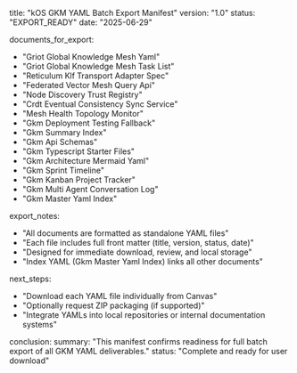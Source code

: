 title: "kOS GKM YAML Batch Export Manifest"
version: "1.0"
status: "EXPORT_READY"
date: "2025-06-29"

documents_for_export:
  - "Griot Global Knowledge Mesh Yaml"
  - "Griot Global Knowledge Mesh Task List"
  - "Reticulum Klf Transport Adapter Spec"
  - "Federated Vector Mesh Query Api"
  - "Node Discovery Trust Registry"
  - "Crdt Eventual Consistency Sync Service"
  - "Mesh Health Topology Monitor"
  - "Gkm Deployment Testing Fallback"
  - "Gkm Summary Index"
  - "Gkm Api Schemas"
  - "Gkm Typescript Starter Files"
  - "Gkm Architecture Mermaid Yaml"
  - "Gkm Sprint Timeline"
  - "Gkm Kanban Project Tracker"
  - "Gkm Multi Agent Conversation Log"
  - "Gkm Master Yaml Index"

export_notes:
  - "All documents are formatted as standalone YAML files"
  - "Each file includes full front matter (title, version, status, date)"
  - "Designed for immediate download, review, and local storage"
  - "Index YAML (Gkm Master Yaml Index) links all other documents"

next_steps:
  - "Download each YAML file individually from Canvas"
  - "Optionally request ZIP packaging (if supported)"
  - "Integrate YAMLs into local repositories or internal documentation systems"

conclusion:
  summary: "This manifest confirms readiness for full batch export of all GKM YAML deliverables."
  status: "Complete and ready for user download"

